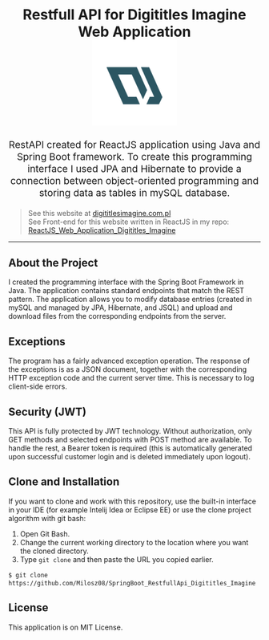 <h1 align="center">
  Restfull API for Digititles Imagine Web Application
  <br>
  <img src="https://raw.githubusercontent.com/Milosz08/ReactJS_Web_Application_Digititles_Imagine/master/img/main-logo.png" width="170">
  <br>
</h1>
<p align="center" style="font-size: 1.2rem;">
RestAPI created for ReactJS application using Java and Spring Boot framework. To create this programming interface I used JPA and Hibernate to provide a connection between object-oriented programming and storing data as tables in mySQL database.
</p>

> See this website at [digititlesimagine.com.pl](https://digititlesimagine.com.pl/) <br>
> See Front-end for this website written in ReactJS in my repo: [ReactJS_Web_Application_Digititles_Imagine](https://github.com/Milosz08/ReactJS_Web_Application_Digititles_Imagine)

<hr/>

## About the Project
I created the programming interface with the Spring Boot Framework in Java. The application contains standard endpoints that match the REST pattern. The application allows you to modify database entries (created in mySQL and managed by JPA, Hibernate, and JSQL) and upload and download files from the corresponding endpoints from the server.

## Exceptions
The program has a fairly advanced exception operation. The response of the exceptions is as a JSON document, together with the corresponding HTTP exception code and the current server time. This is necessary to log client-side errors.

## Security (JWT)
This API is fully protected by JWT technology. Without authorization, only GET methods and selected endpoints with POST method are available. To handle the rest, a Bearer token is required (this is automatically generated upon successful customer login and is deleted immediately upon logout).

## Clone and Installation
If you want to clone and work with this repository, use the built-in interface in your IDE (for example Intelij Idea or Eclipse EE) or use the clone project algorithm with git bash:<br>
1. Open Git Bash.
2. Change the current working directory to the location where you want the cloned directory.
3. Type `git clone` and then paste the URL you copied earlier.
  
```
$ git clone https://github.com/Milosz08/SpringBoot_RestfullApi_Digititles_Imagine
```

## License
This application is on MIT License.
